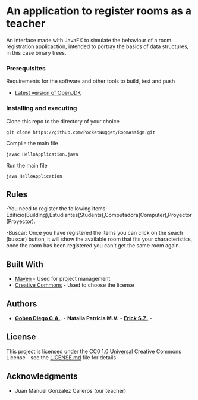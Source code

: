 # An application to register rooms as a teacher

An interface made with JavaFX to simulate the behaviour of a room registration applicaction, intended to portray the basics of data structures, in this case binary trees.

### Prerequisites

Requirements for the software and other tools to build, test and push 
- [Latest version of OpenJDK](https://openjdk.org)

### Installing and executing

Clone this repo to the directory of your choice

    git clone https://github.com/PocketNugget/RoomAssign.git

Compile the main file

    javac HelloApplication.java

Run the main file

    java HelloApplication

## Rules

-You need to register the following items:
  Edificio(Building),Estudiantes(Students),Computadora(Computer),Proyector(Proyector).

-Buscar:
  Once you have registered the items you can click on the seach (buscar) button, it will show the available room that fits your characteristics, once the room has been registered you can't get the same room again. 
  
## Built With

  - [Maven](https://maven.apache.org/) - Used for
    project management
  - [Creative Commons](https://creativecommons.org/) - Used to choose
    the license

## Authors

  - **[Goben Diego C.A.](https://github.com/PocketNugget).** - **Natalia Patricia M.V.** - **[Erick S.Z.](https://github.com/ericksolisz)** -

## License

This project is licensed under the [CC0 1.0 Universal](LICENSE.md)
Creative Commons License - see the [LICENSE.md](LICENSE.md) file for
details

## Acknowledgments

  - Juan Manuel Gonzalez Calleros (our teacher)

